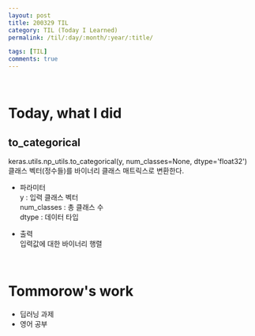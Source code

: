 ```yaml
---
layout: post
title: 200329 TIL
category: TIL (Today I Learned)
permalink: /til/:day/:month/:year/:title/

tags: [TIL]
comments: true
---
```

<br/>

# Today, what I did

## to_categorical
keras.utils.np_utils.to_categorical(y, num_classes=None, dtype='float32')  
클래스 벡터(정수들)를 바이너리 클래스 매트릭스로 변환한다.

- 파라미터 <br>
y : 입력 클래스 벡터 <br>
num_classes : 총 클래스 수 <br>
dtype : 데이터 타입 <br>

- 출력 <br>
입력값에 대한 바이너리 행렬

<br/>

# Tommorow's work
- 딥러닝 과제
- 영어 공부

